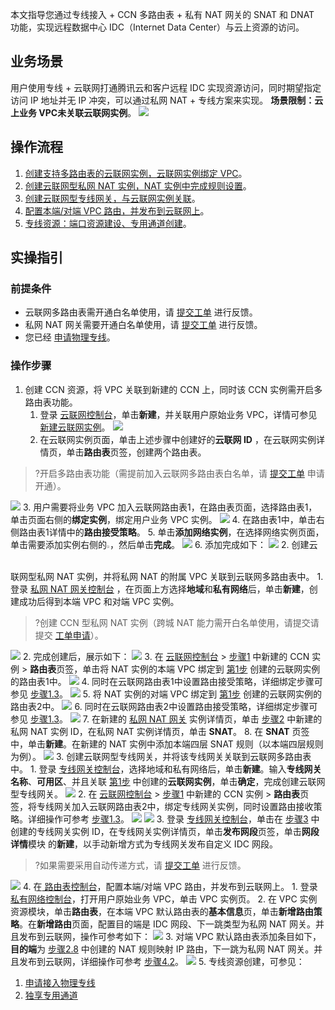 本文指导您通过专线接入 + CCN 多路由表 + 私有 NAT 网关的 SNAT 和 DNAT 功能，实现远程数据中心 IDC（Internet Data Center）与云上资源的访问。

## 业务场景
用户使用专线 + 云联网打通腾讯云和客户远程 IDC 实现资源访问，同时期望指定访问 IP 地址并无 IP 冲突，可以通过私网 NAT + 专线方案来实现。
**场景限制：云上业务 VPC未关联云联网实例**。
![](https://qcloudimg.tencent-cloud.cn/raw/d656aae3f47cfe86baea39f22f43ff10.png)

## 操作流程
1. [创建支持多路由表的云联网实例，云联网实例绑定 VPC](#step1)。
2. [创建云联网型私网 NAT 实例，NAT 实例中完成规则设置](#step2)。
3. [创建云联网型专线网关，与云联网实例关联](#step3)。
4. [配置本端/对端 VPC 路由，并发布到云联网上](#step4)。
5. [专线资源：端口资源建设、专用通道创建](#step5)。

## 实操指引
### 前提条件
- 云联网多路由表需开通白名单使用，请 [提交工单](https://console.cloud.tencent.com/workorder/category) 进行反馈。
- 私网 NAT 网关需要开通白名单使用，请 [提交工单](https://console.cloud.tencent.com/workorder/category) 进行反馈。
- 您已经 [申请物理专线](https://cloud.tencent.com/document/product/216/48586)。

### 操作步骤
1. [](id:step1)创建 CCN 资源，将 VPC 关联到新建的 CCN 上，同时该 CCN 实例需开启多路由表功能。
	1. 登录 [云联网控制台](https://console.cloud.tencent.com/vpc/ccn)，单击**新建**，并关联用户原始业务 VPC，详情可参见 [新建云联网实例](https://cloud.tencent.com/document/product/877/18752)。
![](https://qcloudimg.tencent-cloud.cn/raw/954245107aa863a6cd5911d476ecb9df.png)
	2. 在云联网实例页面，单击上述步骤中创建好的**云联网 ID** ，在云联网实例详情页，单击**路由表**页签，创建两个路由表。
>?开启多路由表功能（需提前加入云联网多路由表白名单，请 [提交工单](https://console.cloud.tencent.com/workorder/category) 申请开通）。
>
![](https://qcloudimg.tencent-cloud.cn/raw/f594f54fa368c95dd78c106377794963.png)
	3. [](id:step1-3)用户需要将业务 VPC 加入云联网路由表1，在路由表页面，选择路由表1，单击页面右侧的**绑定实例**，绑定用户业务 VPC 实例。
![](https://qcloudimg.tencent-cloud.cn/raw/af244de76c9b04b961701cb835df3654.png)
	4. 在路由表1中，单击右侧路由表1详情中的**路由接受策略**。
	5. 单击**添加网络实例**，在选择网络实例页面，单击需要添加实例右侧的<img src="https://qcloudimg.tencent-cloud.cn/raw/07bff2616f12f826f2ad00c129d1706b.png" width=1%>，然后单击**完成**。
![](https://qcloudimg.tencent-cloud.cn/raw/5c45f22c6c682c91bea44fc4d4c417bf.png)
	6. 添加完成如下：
 ![](https://qcloudimg.tencent-cloud.cn/raw/24c657239e40bcb62a7bb8140574f609.png)
2. [](id:step2)创建云联网型私网 NAT 实例，并将私网 NAT 的附属 VPC 关联到云联网多路由表中。
	1. 登录 [私网 NAT 网关控制台](https://console.cloud.tencent.com/vpc/intranat?rid=1) ，在页面上方选择**地域**和**私有网络**后，单击**新建**，创建成功后得到本端 VPC 和对端 VPC 实例。
>?创建 CCN 型私网 NAT 实例（跨城 NAT 能力需开白名单使用，请提交请提交 [工单申请](https://console.cloud.tencent.com/workorder/category)）。
>
![](https://qcloudimg.tencent-cloud.cn/raw/005d0aae3c0a2b8705da78592d9cc756.png)
	2. 完成创建后，展示如下：
![](https://qcloudimg.tencent-cloud.cn/raw/e0d7e0ed36b0bd98bd851e365ced2b10.png)
	3. 在 [云联网控制台](https://console.cloud.tencent.com/vpc/ccn) > [步骤1](#step1) 中新建的 CCN 实例 > **路由表**页签，单击将 NAT 实例的本端 VPC 绑定到 [第1步](#step1) 创建的云联网实例的路由表1中。
![](https://qcloudimg.tencent-cloud.cn/raw/f11b4450fca8d4688c158a328135ba94.png)
	4. 同时在云联网路由表1中设置路由接受策略，详细绑定步骤可参见 [步骤1.3](#step1-3)。
![](https://qcloudimg.tencent-cloud.cn/raw/f28d7d75d397ef90cc517a2f7bd4c354.png)
	5. 将 NAT 实例的对端 VPC 绑定到 [第1步](#step1) 创建的云联网实例的路由表2中。
![](https://qcloudimg.tencent-cloud.cn/raw/aee5e86c5aaa7411790b8dd9fae6b927.png)
	6. 同时在云联网路由表2中设置路由接受策略，详细绑定步骤可参见 [步骤1.3](#step1-3)。
![](https://qcloudimg.tencent-cloud.cn/raw/1170a7cacb9f43f47ee34b538e22627e.png)
	7. 在新建的 [私网 NAT 网关](https://console.cloud.tencent.com/vpc/intranat?rid=1) 实例详情页，单击 [步骤2](#step2) 中新建的私网 NAT 实例 ID，在私网 NAT 实例详情页，单击 **SNAT**。
	8. [](id:step2-8)在 **SNAT** 页签中，单击**新建**。在新建的 NAT 实例中添加本端四层 SNAT 规则（以本端四层规则为例）。
![](https://qcloudimg.tencent-cloud.cn/raw/b3ce400e5273d32b48c9f598964f3295.png)
3. [](id:step3)创建云联网型专线网关，并将该专线网关关联到云联网多路由表中。
	1. 登录 [专线网关控制台](https://console.cloud.tencent.com/vpc/dcgw?rid=1)，选择地域和私有网络后，单击**新建**。输入**专线网关名称**、**可用区**、并且关联 [第1步](#step1) 中创建的**云联网实例**，单击**确定**，完成创建云联网型专线网关。
![](https://qcloudimg.tencent-cloud.cn/raw/0e20170dd59d8f1e763cfab694542223.png)
	2. 在 [云联网控制台](https://console.cloud.tencent.com/vpc/ccn) > [步骤1](#step1) 中新建的 CCN 实例 > **路由表**页签，将专线网关加入云联网路由表2中，绑定专线网关实例，同时设置路由接收策略。详细操作可参考 [步骤1.3](#step1-3)。
![](https://qcloudimg.tencent-cloud.cn/raw/946231dc48e099aef0874f41b5d7ae26.png)
![](https://qcloudimg.tencent-cloud.cn/raw/818373feb4f2cff80c84547941b34198.png)
	3. 登录 [专线网关控制台](https://console.cloud.tencent.com/vpc/dcgw?rid=1)，单击在 [步骤3](#step3) 中创建的专线网关实例 ID，在专线网关实例详情页，单击**发布网段**页签，单击**网段详情**模块 的**新建**，以手动新增方式为专线网关发布自定义 IDC 网段。
>?如果需要采用自动传递方式，请 [提交工单](https://console.cloud.tencent.com/workorder/category) 进行反馈。
>
![](https://qcloudimg.tencent-cloud.cn/raw/c7c8ec096a180c85354d1bcee4206f42.png)
4. [](id:step4)在[ 路由表控制台](https://console.cloud.tencent.com/vpc/route?rid=1)，配置本端/对端 VPC 路由，并发布到云联网上。
	1. 登录 [私有网络控制台](https://console.cloud.tencent.com/vpc/vpc?rid=1)，打开用户原始业务 VPC，单击 VPC 实例页。
	2. [](id:step4-2)在 VPC 实例资源模块，单击**路由表**，在本端 VPC 默认路由表的**基本信息**页，单击**新增路由策略**。在**新增路由**页面，配置目的端是 IDC 网段、下一跳类型为私网 NAT 网关。并且发布到云联网，操作可参考如下：
![](https://qcloudimg.tencent-cloud.cn/raw/abe3b31eae900b8034beb103b9091b4b.png)
	3. 对端 VPC 默认路由表添加条目如下，**目的端**为 [步骤2.8](#step2-8)  中创建的 NAT 规则映射 IP 路由，下一跳为私网 NAT 网关。并且发布到云联网，详细操作可参考 [步骤4.2](#step4-2)。
![](https://qcloudimg.tencent-cloud.cn/raw/0d3576689af1453d360f5cac542c1c07.png)
5. [](id:step5)专线资源创建，可参见：
 1. [申请接入物理专线](https://cloud.tencent.com/document/product/216/48586)
 2. [独享专用通道](https://cloud.tencent.com/document/product/216/74769)
